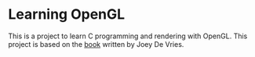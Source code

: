 # Learning OpenGL

This is a project to learn C programming and rendering with OpenGL.
This project is based on the [book](https://learnopengl.com/) written by Joey De Vries.
